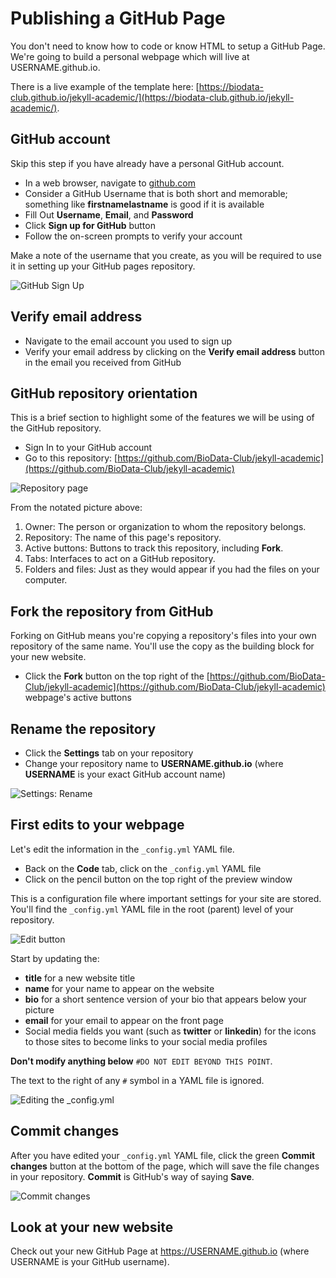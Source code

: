 # Publishing a GitHub Page

You don't need to know how to code or know HTML to setup a GitHub Page.  We're going to build a personal webpage which will live at USERNAME.github.io.

There is a live example of the template here: [https://biodata-club.github.io/jekyll-academic/](https://biodata-club.github.io/jekyll-academic/).

## GitHub account

Skip this step if you have already have a personal GitHub account.

- In a web browser, navigate to [github.com](https://github.com/)
- Consider a GitHub Username that is both short and memorable; something like **firstnamelastname** is good if it is available
- Fill Out **Username**, **Email**, and **Password**
- Click **Sign up for GitHub** button
- Follow the on-screen prompts to verify your account

Make a note of the username that you create, as you will be required to use it in setting up your GitHub pages repository.

![GitHub Sign Up](../images/github_frontpage.png)

## Verify email address

- Navigate to the email account you used to sign up
- Verify your email address by clicking on the **Verify email address** button in the email you received from GitHub

## GitHub repository orientation

This is a brief section to highlight some of the features we will be using of the GitHub repository.

- Sign In to your GitHub account
- Go to this repository: [https://github.com/BioData-Club/jekyll-academic](https://github.com/BioData-Club/jekyll-academic)

![Repository page](../images/github_repository.png)

From the notated picture above:

1. Owner: The person or organization to whom the repository belongs.
2. Repository: The name of this page's repository.
3. Active buttons: Buttons to track this repository, including **Fork**.
4. Tabs: Interfaces to act on a GitHub repository.
5. Folders and files: Just as they would appear if you had the files on your computer.

## Fork the repository from GitHub

Forking on GitHub means you're copying a repository's files into your own repository of the same name.  You'll use the copy as the building block for your new website.

- Click the **Fork** button on the top right of the [https://github.com/BioData-Club/jekyll-academic](https://github.com/BioData-Club/jekyll-academic) webpage's active buttons

## Rename the repository

- Click the **Settings** tab on your repository
- Change your repository name to **USERNAME.github.io** (where **USERNAME** is your exact GitHub account name)

![Settings: Rename](../images/settings_rename.png)

## First edits to your webpage

Let's edit the information in the `_config.yml` YAML file.

- Back on the **Code** tab, click on the `_config.yml` YAML file
- Click on the pencil button on the top right of the preview window

This is a configuration file where important settings for your site are stored.  You'll find the `_config.yml` YAML file in the root (parent) level of your repository.

![Edit button](../images/edit_button.png)

Start by updating the:

- **title** for a new website title
- **name** for your name to appear on the website
- **bio** for a short sentence version of your bio that appears below your picture
- **email** for your email to appear on the front page
- Social media fields you want (such as **twitter** or **linkedin**) for the icons to those sites to become links to your social media profiles

**Don't modify anything below** `#DO NOT EDIT BEYOND THIS POINT`.

The text to the right of any `#` symbol in a YAML file is ignored.

![Editing the _config.yml](../images/editing_config.png)

## Commit changes

After you have edited your `_config.yml` YAML file, click the green **Commit changes** button at the bottom of the page, which will save the file changes in your repository.  **Commit** is GitHub's way of saying **Save**.

![Commit changes](../images/commit.png)

## Look at your new website

Check out your new GitHub Page at https://USERNAME.github.io (where USERNAME is your GitHub username).

